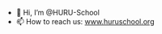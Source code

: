 - 👋 Hi, I’m @HURU-School
- 📫 How to reach us: www.huruschool.org

<!---
HURU-School/HURU-School is a ✨ special ✨ repository because its `README.md` (this file) appears on your GitHub profile.
You can click the Preview link to take a look at your changes.
--->
